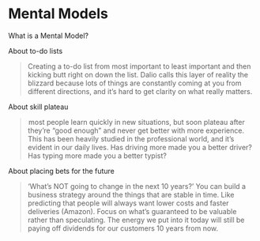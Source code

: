 # Mental Models

What is a Mental Model?


About to-do lists
> Creating a to-do list from most important to least important and then kicking butt right on down the list. Dalio calls this layer of reality the blizzard because lots of things are constantly coming at you from different directions, and it’s hard to get clarity on what really matters.

About skill plateau
>  most people learn quickly in new situations, but soon plateau after they’re “good enough” and never get better with more experience. This has been heavily studied in the professional world, and it’s evident in our daily lives. Has driving more made you a better driver? Has typing more made you a better typist?

About placing bets for the future
>  ‘What’s NOT going to change in the next 10 years?’
You can build a business strategy around the things that are stable in time. Like predicting that people will always want lower costs and faster deliveries (Amazon).  Focus on what’s guaranteed to be valuable rather than speculating. The energy we put into it today will still be paying off dividends for our customers 10 years from now.
